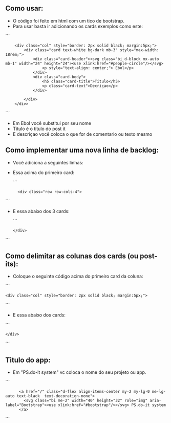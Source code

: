 ## Como usar:

-  O código foi feito em html com um tico de bootstrap. 
-  Para usar basta ir adicionando os cards exemplos como este:
         
  ´´´

        <div class="col" style="border: 2px solid black; margin:5px;">
            <div class="card text-white bg-dark mb-3" style="max-width: 18rem;">
                <div class="card-header"><svg class="bi d-block mx-auto mb-1" width="24" height="24"><use xlink:href="#people-circle"/></svg>
                    <p style="text-align: center;"> Ebol</p>
                </div>
                <div class="card-body">
                    <h5 class="card-title">Titulo</h5>
                    <p class="card-text">Decriçao</p>
                </div>
    
            </div>
        </div>
        
 ´´´
 
- Em Ebol você substitui por seu nome
- Titulo é o titulo do post it
- E descriçao você coloca o que for de comentario ou texto mesmo 

## Como implementar uma nova linha de backlog:

- Você adiciona a seguintes linhas:
- Essa acima do primeiro card:
     
  ´´´

        <div class="row row-cols-4">
        
 ´´´


 
         
- E essa abaixo dos 3 cards:
         
  ´´´

      </div>
        
 ´´´
         

 
 
## Como delimitar as colunas dos cards (ou post-its):

- Coloque o seguinte código acima do primeiro card da coluna:

 ´´´

    <div class="col" style="border: 2px solid black; margin:5px;"> 
        
 ´´´
       
         
- E essa abaixo dos  cards:

         
 ´´´

    </div> 
        
 ´´´         


 ## Titulo do app:
 
 - Em "PS.do-it system" vc coloca o nome do seu projeto ou app.  
 

 ´´´
 
          <a href="/" class="d-flex align-items-center my-2 my-lg-0 me-lg-auto text-black  text-decoration-none">
            <svg class="bi me-2" width="40" height="32" role="img" aria-label="Bootstrap"><use xlink:href="#bootstrap"/></svg> PS.do-it system
          </a>


 ´´´
